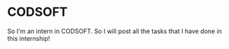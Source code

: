 # CODSOFT
So I'm an intern in CODSOFT. So I will post all the  tasks that I have done in this internship!

